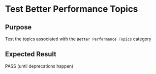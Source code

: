 Test Better Performance Topics
==============================

Purpose
-------
Test the topics associated with the `Better Performance Topics` category

Expected Result
---------------
PASS (until deprecations happen)


<!---
BSSw Metadata
Publish: preview
Categories: Performance
Topics: High-performance computing (HPC), Performance at leadership computing facilities (LCFs), Performance portability
Tags: training
Level: 2
Prerequisites: defaults
Aggregate: subresource
RSS Update: 2019-04-19
--->
